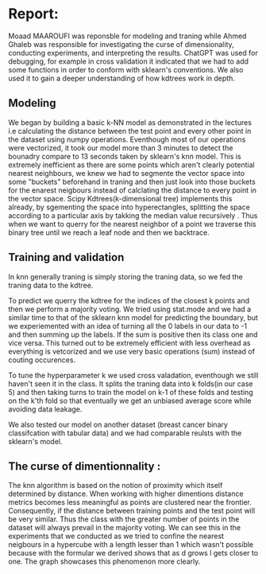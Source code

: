# Report: 

Moaad MAAROUFI was reponsble for modeling and traning while Ahmed Ghaleb was responsible for investigating the curse of dimensionality, conducting experiments, and interpreting the results. ChatGPT was used for debugging, for example in cross validation it indicated that we had to add some functions in order to conform with sklearn's conventions. We also used it to gain a deeper understanding of how kdtrees work in depth.



## Modeling

We began by building a basic k-NN model as demonstrated in the lectures i.e calculating the distance between the test point and every other point in the dataset using numpy operations. Eventhough most of our operations were vectorized, it took our model more than 3 minutes to detect the bounadry compare to 13 seconds taken by sklearn's knn model. This is extremely inefficient as there are some points which aren't clearly potential nearest neighbours, we knew we had to segmente the vector space into some "buckets"   beforehand in traning  and then just look into those buckets for the enarest neigbours instead of calclating the distance to every point in the vector space. Scipy Kdtrees(k-dimensional tree) implements this already, by sgementing the space into hyperectangles,  splitting the space according to a particular axis by takking the median value  recursively . Thus when we want to querry for the nearest neighbor of a point we traverse this binary tree until we reach a leaf node and then we backtrace.

## Training and validation

In knn generally traning is simply storing the traning data, so we fed the traning data to the kdtree.

To predict we querry the kdtree for the indices of the closest k points and then we perform a majority voting. We tried using stat.mode and we had a similar time to that of the sklearn knn model for predicting the boundary, but we experiemented with an idea of turning all the 0 labels in our data to -1 and then summing up the labels. If the sum is positive then its class one and vice versa. This turned out to be extremely efficient with less overhead as everything is vetcorized and we use very basic operations (sum) instead of couting occurences.

To tune the hyperparameter k we used cross valadation, eventhough we still haven't seen it in the class. It splits the traning data into k folds(in our case 5) and then taking turns to train the model on k-1 of these folds and testing on the k'th fold so that eventually we get an unbiased average score while avoiding data leakage. 

We also tested our model on another dataset (breast cancer binary classifcation with tabular data) and we had comparable reulsts with the sklearn's model.


## The curse of dimentionnality :

The knn algorithm is based on the notion of proximity which itself determined by distance. When working with higher dimentions  distance metrics  becomes less meaningful as points are clustered near the frontier. Consequently, if  the distance between training points and the test point  will be  very similar. Thus the class with the greater number of points in the dataset will always prevail in the majority voting. We can see this in the experiments that we conducted as we tried to confine the nearest neigbours in a hypercube with a length lesser than 1  which wasn't possible because with the formular we derived shows that as d grows l gets closer to one. The graph showcases this phenomenon more clearly.




